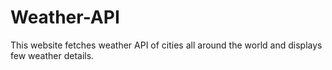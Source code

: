 # Weather-API
This website fetches weather API of cities all around the world and displays few weather details.
